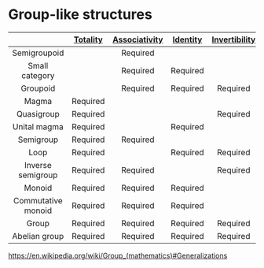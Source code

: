 # Group-like structures

| | [Totality](https://en.wikipedia.org/wiki/Partial_function) | [Associativity](https://en.wikipedia.org/wiki/Associative_property) | [Identity](https://en.wikipedia.org/wiki/Identity_element) | [Invertibility](https://en.wikipedia.org/wiki/Inverse_element) | [Commutativity](https://en.wikipedia.org/wiki/Commutative_property) |
|:------------------:|:--------:|:-------------:|:--------:|:-------------:|:-------------:|
|    Semigroupoid    |          |    Required   |          |               |               |
|   Small category   |          |    Required   | Required |               |               |
|      Groupoid      |          |    Required   | Required |    Required   |               |
|        Magma       | Required |               |          |               |               |
|     Quasigroup     | Required |               |          |    Required   |               |
|    Unital magma    | Required |               | Required |               |               |
|      Semigroup     | Required |    Required   |          |               |               |
|        Loop        | Required |               | Required |    Required   |               |
|  Inverse semigroup | Required |    Required   |          |    Required   |               |
|       Monoid       | Required |    Required   | Required |               |               |
| Commutative monoid | Required |    Required   | Required |               |    Required   |
|        Group       | Required |    Required   | Required |    Required   |               |
|    Abelian group   | Required |    Required   | Required |    Required   |    Required   |

https://en.wikipedia.org/wiki/Group_(mathematics)#Generalizations
